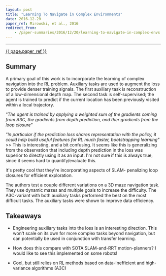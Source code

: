 ```yaml
---
layout: post
title: "Learning To Navigate in Complex Environments"
date: 2016-12-20
paper_ref: Mirowski, et al., 2016
redirect_from:
    - /paper-summaries/2016/12/20/learning-to-navigate-in-complex-envs.html
---
```

---
[{{ page.paper_ref }}](https://arxiv.org/pdf/1611.03673v2.pdf)

## Summary

A primary goal of this work is to incorporate the learning of complex navigation into the RL problem.
Auxiliary tasks are used to augment the loss to provide denser training signals. The first auxiliary task is reconstruction of a low-dimensional depth map. The second task is self-supervised; the agent is trained to predict if the current location has been previously visited within a local trajectory.

*"The agent is trained by applying a weighted sum of the gradients coming from A3C, the gradients from depth prediction, and ther gradients from the loop closure"*

*"In particular if the prediction loss shares representation with the policy, it could help build useful features for RL much faster, bootstrapping learning"* >> This is interesting, and a bit confusing. It seems like this is generalizing from the observation that including depth prediction in the loss was superior to directly using it as an input. I'm not sure if this is always true, since it seems hard to quantify/evaluate this.

It's pretty cool that they're incorporating aspects of SLAM- penalizing loop closures for efficient exploration.

The authors test a couple different variations on a 3D maze navigation task. They use dynamic mazes and multiple goals to increase the difficulty. The A3C-variant with both auxiliary tasks performed the best on the most difficult tasks. The auxiliary tasks were shown to improve data efficiency.

## Takeaways

* Engineering auxiliary tasks into the loss is an interesting direction. This won't scale on its own for more complex tasks beyond navigation, but can potentially be used in conjunction with transfer learning.

* How does this compare with SOTA SLAM-and-RRT motion-planners? I would like to see this implemented on some robots!

* Cool, but still relies on RL methods based on data-inefficient and high-variance algorithms (A3C)